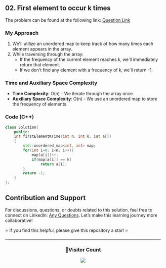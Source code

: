 ## 02. First element to occur k times

The problem can be found at the following link: [Question Link](https://www.geeksforgeeks.org/problems/first-element-to-occur-k-times5150/1)

### My Approach

1. We'll utilize an unordered map to keep track of how many times each element appears in the array.
2. While traversing through the array:
   - If the frequency of the current element reaches k, we'll immediately return that element.
   - If we don't find any element with a frequency of k, we'll return -1.

### Time and Auxiliary Space Complexity

- **Time Complexity**: O(n) - We iterate through the array once.
- **Auxiliary Space Complexity**: O(n) - We use an unordered map to store the frequency of elements.

### Code (C++)

```cpp
class Solution{
    public:
    int firstElementKTime(int n, int k, int a[])
    {
        std::unordered_map<int, int> map;
        for(int i=0; i<n; i++){
            map[a[i]]++;
            if(map[a[i]] == k)
                return a[i];
        }
        return -1;
    }
};
```

## Contribution and Support

For discussions, questions, or doubts related to this solution, feel free to connect on LinkedIn: [Any Questions](https://www.linkedin.com/in/patel-hetkumar-sandipbhai-8b110525a/). Let’s make this learning journey more collaborative!

⭐ If you find this helpful, please give this repository a star! ⭐

---

<div align="center">
  <h3><b>📍Visitor Count</b></h3>
</div>

<p align="center">
  <img src="https://visitor-badge.laobi.icu/badge?page_id=Hunterdii.GeeksforGeeks-POTD" />
</p>
